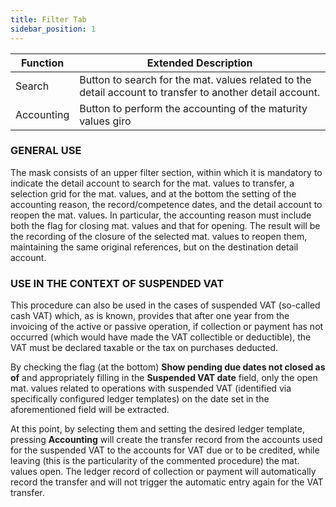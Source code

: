 ```yaml
---
title: Filter Tab 
sidebar_position: 1
---
```


| Function | Extended Description |
| --- | --- |
| Search | Button to search for the mat. values related to the detail account to transfer to another detail account. |
| Accounting | Button to perform the accounting of the maturity values giro |

### GENERAL USE 

The mask consists of an upper filter section, within which it is mandatory to indicate the detail account to search for the mat. values to transfer, a selection grid for the mat. values, and at the bottom the setting of the accounting reason, the record/competence dates, and the detail account to reopen the mat. values. In particular, the accounting reason must include both the flag for closing mat. values and that for opening. The result will be the recording of the closure of the selected mat. values to reopen them, maintaining the same original references, but on the destination detail account.


### USE IN THE CONTEXT OF SUSPENDED VAT 
This procedure can also be used in the cases of suspended VAT (so-called cash VAT) which, as is known, provides that after one year from the invoicing of the active or passive operation, if collection or payment has not occurred (which would have made the VAT collectible or deductible), the VAT must be declared taxable or the tax on purchases deducted.

By checking the flag (at the bottom) **Show pending due dates not closed as of** and appropriately filling in the **Suspended VAT date** field, only the open mat. values related to operations with suspended VAT (identified via specifically configured ledger templates) on the date set in the aforementioned field will be extracted.

At this point, by selecting them and setting the desired ledger template, pressing **Accounting** will create the transfer record from the accounts used for the suspended VAT to the accounts for VAT due or to be credited, while leaving (this is the particularity of the commented procedure) the mat. values open. 
The ledger record of collection or payment will automatically record the transfer and will not trigger the automatic entry again for the VAT transfer.